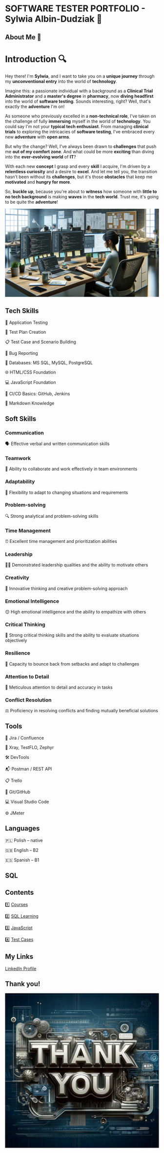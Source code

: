 # SOFTWARE TESTER PORTFOLIO - Sylwia Albin-Dudziak 🚀

## About Me 🌟
# Introduction 🔍


Hey there! I'm **Sylwia**, and I want to take you on a **unique journey** through my **unconventional entry** into the world of **technology**.

Imagine this: a passionate individual with a background as a **Clinical Trial Administrator** and a **master's degree** in **pharmacy**, now **diving headfirst** into the world of **software testing**. Sounds interesting, right? Well, that's exactly the **adventure** I'm on!

As someone who previously excelled in a **non-technical role**, I've taken on the challenge of fully **immersing** myself in the world of **technology**. You could say I'm not your **typical tech enthusiast**. From managing **clinical trials** to exploring the intricacies of **software testing**, I've embraced every new **adventure** with **open arms**.

But why the change? Well, I've always been drawn to **challenges** that push me **out of my comfort zone**. And what could be more **exciting** than diving into the **ever-evolving world** of **IT**?

With each new **concept** I grasp and every **skill** I acquire, I'm driven by a **relentless curiosity** and a desire to **excel**. And let me tell you, the transition hasn't been without its **challenges**, but it's those **obstacles** that keep me **motivated** and **hungry for more**.

So, **buckle up**, because you're about to **witness** how someone with **little to no tech background** is making **waves** in the **tech world**. Trust me, it's going to be quite the **adventure**!


![My WebP Image](images/general/testerWork.webp)


## Tech Skills

📱 Application Testing

📝 Test Plan Creation

📋 Test Case and Scenario Building

🐞 Bug Reporting

💽 Databases: MS SQL, MySQL, PostgreSQL

🌐 HTML/CSS Foundation

💻 JavaScript Foundation

🔄 CI/CD Basics: GitHub, Jenkins

📄 Markdown Knowledge



## Soft Skills

### Communication
🗣️ Effective verbal and written communication skills

### Teamwork
🤝 Ability to collaborate and work effectively in team environments

### Adaptability
🔄 Flexibility to adapt to changing situations and requirements

### Problem-solving
🔍 Strong analytical and problem-solving skills

### Time Management
⏰ Excellent time management and prioritization abilities

### Leadership
👨‍💼 Demonstrated leadership qualities and the ability to motivate others

### Creativity
🎨 Innovative thinking and creative problem-solving approach

### Emotional Intelligence
😊 High emotional intelligence and the ability to empathize with others

### Critical Thinking
🤔 Strong critical thinking skills and the ability to evaluate situations objectively

### Resilience
💪 Capacity to bounce back from setbacks and adapt to challenges

### Attention to Detail
🔎 Meticulous attention to detail and accuracy in tasks

### Conflict Resolution
⚖️ Proficiency in resolving conflicts and finding mutually beneficial solutions


## Tools

🔧 Jira / Confluence

🔬 Xray, TestFLO, Zephyr

🛠️ DevTools 

📬 Postman / REST API

📋 Trello

🐙 Git/GitHub

💻 Visual Studio Code

⚙️ JMeter


## Languages

🇵🇱 Polish – native

🇬🇧 English – B2

🇪🇸 Spanish – B1


## SQL



## Contents

1️⃣ [Courses](courses.md)

2️⃣ [SQL Learning](sql_learning.md)

3️⃣ [JavaScript](javascript.md)

4️⃣ [Test Cases](test_cases.md)


## My Links
[LinkedIn Profile](https://www.linkedin.com/in/sylwia-albin-dudziak/)

## Thank you!

![My WebP Image](images/general/thankYou.webp)